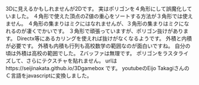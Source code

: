 3Dに見えるかもしれませんが2Dです。
実はポリゴンを４角形にして誤魔化していました。
４角形で使えた頂点のZ値の重心をソートする方法が３角形では使えません。
４角形の集まりはミクにはなれませんが、３角形の集まりはミクになれるのが凄くでかいです。
３角形で頑張っていますが、ポリゴン抜けがあります。
Directx等にあるカリングを使えれば抜けがなくなるようです。
外積と内積が必要です。
外積も内積も行列も高校数学の範囲なのが面白いですね。
自分の頃は外積は高校の範囲でした。
Zバッファは無理です。
ポリゴンをラスタライズして、さらにテクスチャを貼れません。
urlはhttps://seijinakata.github.io/3Dgamebox
です。
youtubeのEijo TakagiさんのＣ言語をjavascriptに変換しました。
